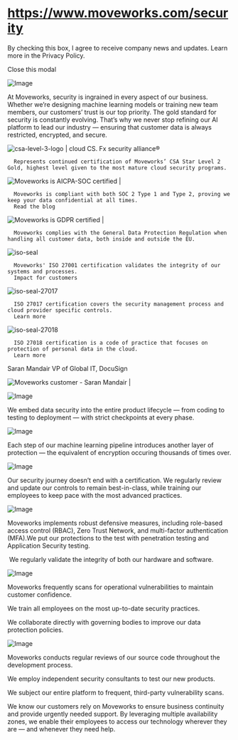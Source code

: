 # https://www.moveworks.com/security

By checking this box, I agree to receive company news and updates. Learn more in the Privacy Policy.







  Close this modal
  


![Image](https://www.moveworks.com/hubfs/img/site/jewel.gif)

At Moveworks, security is ingrained in every aspect of our business. Whether we’re designing machine learning models or training new team members, our customers’ trust is our top priority. The gold standard for security is constantly evolving. That’s why we never stop refining our AI platform to lead our industry — ensuring that customer data is always restricted, encrypted, and secure.

![csa-level-3-logo | cloud CS. Fx security alliance®](https://www.moveworks.com/hubfs/img/site/logos/csa-level-3-logo.png)


      Represents continued certification of Moveworks’ CSA Star Level 2 Gold, highest level given to the most mature cloud security programs.
      
  

![Moveworks is AICPA-SOC certified | ](https://www.moveworks.com/hubfs/img/site/AICPA-SOC.png)


      Moveworks is compliant with both SOC 2 Type 1 and Type 2, proving we keep your data confidential at all times.
      Read the blog


![Moveworks is GDPR certified | ](https://www.moveworks.com/hubfs/img/site/GDPR.png)


      Moveworks complies with the General Data Protection Regulation when handling all customer data, both inside and outside the EU.
      
  

![iso-seal](https://www.moveworks.com/hubfs/img/site/iso-seal.svg)


      Moveworks' ISO 27001 certification validates the integrity of our systems and processes.
      Impact for customers


![iso-seal-27017](https://www.moveworks.com/hubfs/iso-seal-27017.svg)


      ISO 27017 certification covers the security management process and cloud provider specific controls.
      Learn more


![iso-seal-27018](https://www.moveworks.com/hubfs/iso-seal-27018.svg)


      ISO 27018 certification is a code of practice that focuses on protection of personal data in the cloud.
      Learn more


Saran Mandair VP of Global IT, DocuSign

![Moveworks customer - Saran Mandair | ](https://www.moveworks.com/hs-fs/hubfs/img/clients/BnW-purple-BG/Headshot_SaranMandair_DocuSign_Left.png)

![Image](https://www.moveworks.com/hubfs/Icon-Security-ConfidentialityBuiltIntoDev-48x48-Dark.svg)

We embed data security into the entire product lifecycle — from coding to testing to deployment — with strict checkpoints at every phase.

![Image](https://www.moveworks.com/hubfs/Icon-Security-Values-ComprehensiveApproachDataPrivacy-48x48-Dark.svg)

Each step of our machine learning pipeline introduces another layer of protection — the equivalent of encryption occuring thousands of times over.

![Image](https://www.moveworks.com/hubfs/Icon-Security-Values-SecruityJourney-48x48-Dark.svg)

Our security journey doesn’t end with a certification. We regularly review and update our controls to remain best-in-class, while training our employees to keep pace with the most advanced practices.

![Image](https://www.moveworks.com/hubfs/Icon-Security-InfrastructureSecurity-48x48-Dark.svg)

Moveworks implements robust defensive measures, including role-based access control (RBAC), Zero Trust Network, and multi-factor authentication (MFA).We put our protections to the test with penetration testing and Application Security testing.

 We regularly validate the integrity of both our hardware and software.

![Image](https://www.moveworks.com/hubfs/Icon-Security-OperationalSecurity-48x48-Dark.svg)

Moveworks frequently scans for operational vulnerabilities to maintain customer confidence.

We train all employees on the most up-to-date security practices.

We collaborate directly with governing bodies to improve our data protection policies.

![Image](https://www.moveworks.com/hubfs/Icon-Security-ProductSecurity-48x48-Dark.svg)

Moveworks conducts regular reviews of our source code throughout the development process.

We employ independent security consultants to test our new products.

We subject our entire platform to frequent, third-party vulnerability scans.

We know our customers rely on Moveworks to ensure business continuity and provide urgently needed support. By leveraging multiple availability zones, we enable their employees to access our technology wherever they are — and whenever they need help.

